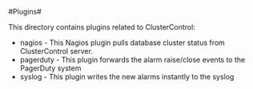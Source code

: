 #Plugins#

This directory contains plugins related to ClusterControl:
* nagios - This Nagios plugin pulls database cluster status from ClusterControl server.
* pagerduty - This plugin forwards the alarm raise/close events to the PagerDuty system
* syslog - This plugin writes the new alarms instantly to the syslog



